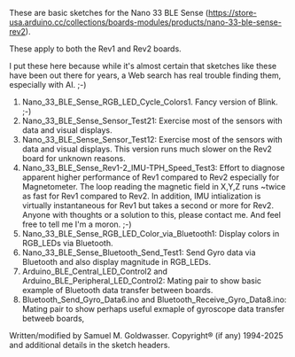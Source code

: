 These are basic sketches for the Nano 33 BLE Sense (https://store-usa.arduino.cc/collections/boards-modules/products/nano-33-ble-sense-rev2).

These apply to both the Rev1 and Rev2 boards.

I put these here because while it's almost certain that sketches like these have been out
there for years, a Web search has real trouble finding them, especially with AI. ;-)

1. Nano_33_BLE_Sense_RGB_LED_Cycle_Colors1.  Fancy version of Blink. ;-)
2. Nano_33_BLE_Sense_Sensor_Test21: Exercise most of the sensors with data and visual displays.
3. Nano_33_BLE_Sense_Sensor_Test12: Exercise most of the sensors with data and visual displays.
   This version runs much slower on the Rev2 board for unknown reasons.
4. Nano_33_BLE_Sense_Rev1-2_IMU-TPH_Speed_Test3: Effort to diagnose apparent higher performance of
   Rev1 compared to Rev2 especially for Magnetometer.  The loop reading the magnetic field in X,Y,Z
   runs ~twice as fast for Rev1 compared to Rev2.  In addition, IMU intialization is virtually
   instantaneous for Rev1 but takes a second or more for Rev2.  Anyone with thoughts or a solution
   to this, please contact me.  And feel free to tell me I'm a moron. ;-)
5. Nano_33_BLE_Sense_RGB_LED_Color_via_Bluetooth1: Display colors in RGB_LEDs via Bluetooth.
6. Nano_33_BLE_Sense_Bluetooth_Send_Test1: Send Gyro data via Bluetooth and also display magnitude in
   RGB_LEDs.
7. Arduino_BLE_Central_LED_Control2 and Arduino_BLE_Peripheral_LED_Control2: Mating pair to show
   basic example of Bluetooth data transfer between boards.
8. Bluetooth_Send_Gyro_Data6.ino and Bluetooth_Receive_Gyro_Data8.ino: Mating pair to show perhaps
   useful exmaple of gyroscope data transfer betweeb boards,

Written/modified by Samuel M. Goldwasser.  Copyright® (if any) 1994-2025 and additional details in
the sketch headers.
